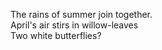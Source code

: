 The rains of summer join together.    
April's air stirs in willow-leaves    
Two white butterflies?    


